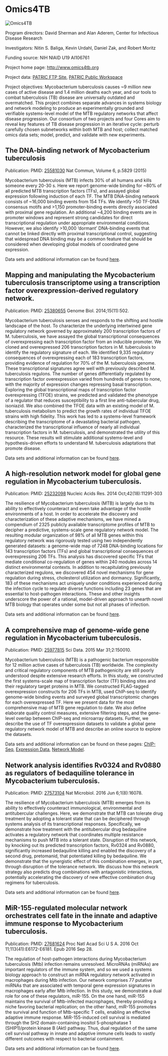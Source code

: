 # Omics4TB

![Omics4TB](https://www.patricbrc.org/public/patric/images/omics4tb.png)

Program directors: David Sherman and Alan Aderem, Center for Infectious Disease Research

Investigators: Nitin S. Baliga, Kevin Urdahl, Daniel Zak, and Robert Moritz

Funding source: NIH NIAID U19 AI106761

 Project home page: http://www.omics4tb.org

Project data: [PATRIC FTP Site](ftp://ftp.patricbrc.org/BRC_Mirrors/Omics4TB/), [PATRIC Public Workspace](https://www.patricbrc.org/workspace/PATRIC@patricbrc.org/home/Special%20Collections/NIAID%20Systems%20Biology%20Centers/Omics4TB)

Project objectives: Mycobacterium tuberculosis causes ~9 million new cases of active disease and 1.4 million deaths each year, and our tools to combat tuberculosis (TB) disease are universally outdated and overmatched. This project combines separate advances in systems biology and network modeling to produce an experimentally grounded and verifiable systems-level model of the MTB regulatory networks that affect disease progression. Our consortium of two projects and four Cores aim to reveal key features of TB disease progression in an iterative cycle: perturb carefully chosen subnetworks within both MTB and host; collect matched omics data sets; model, predict, and validate with new experiments.

## The DNA-binding network of Mycobacterium tuberculosis

Publication: PMID: [25581030](http://www.ncbi.nlm.nih.gov/pubmed/25581030) Nat Commun, Volume 6, p.5829 (2015)

Mycobacterium tuberculosis (MTB) infects 30% of all humans and kills someone every 20-30 s. Here we report genome-wide binding for ~80% of all predicted MTB transcription factors (TFs), and assayed global expression following induction of each TF. The MTB DNA-binding network consists of ~16,000 binding events from 154 TFs. We identify >50 TF-DNA consensus motifs and >1,150 promoter-binding events directly associated with proximal gene regulation. An additional ~4,200 binding events are in promoter windows and represent strong candidates for direct transcriptional regulation under appropriate environmental conditions. However, we also identify >10,000 ‘dormant’ DNA-binding events that cannot be linked directly with proximal transcriptional control, suggesting that widespread DNA binding may be a common feature that should be considered when developing global models of coordinated gene expression.

Data sets and additional information can be found [here](https://www.patricbrc.org/content/omics4tb-chip-seq-experiments).

## Mapping and manipulating the Mycobacterium tuberculosis transcriptome using a transcription factor overexpression-derived regulatory network.

Publication: PMID: [25380655](http://www.ncbi.nlm.nih.gov/pubmed/25380655) Genome Biol. 2014;15(11):502.

Mycobacterium tuberculosis senses and responds to the shifting and hostile landscape of the host. To characterize the underlying intertwined gene regulatory network governed by approximately 200 transcription factors of M. tuberculosis, we have assayed the global transcriptional consequences of overexpressing each transcription factor from an inducible promoter. We cloned and overexpressed 206 transcription factors in M. tuberculosis to identify the regulatory signature of each. We identified 9,335 regulatory consequences of overexpressing each of 183 transcription factors, providing evidence of regulation for 70% of the M. tuberculosis genome. These transcriptional signatures agree well with previously described M. tuberculosis regulons. The number of genes differentially regulated by transcription factor overexpression varied from hundreds of genes to none, with the majority of expression changes repressing basal transcription. Exploring the global transcriptional maps of transcription factor overexpressing (TFOE) strains, we predicted and validated the phenotype of a regulator that reduces susceptibility to a first line anti-tubercular drug, isoniazid. We also combined the TFOE data with an existing model of M. tuberculosis metabolism to predict the growth rates of individual TFOE strains with high fidelity. This work has led to a systems-level framework describing the transcriptome of a devastating bacterial pathogen, characterized the transcriptional influence of nearly all individual transcription factors in M. tuberculosis, and demonstrated the utility of this resource. These results will stimulate additional systems-level and hypothesis-driven efforts to understand M. tuberculosis adaptations that promote disease.

Data sets and additional information can be found [here](https://www.patricbrc.org/content/omics4tb-tfoe-expression-experiments).

## A high-resolution network model for global gene regulation in Mycobacterium tuberculosis.

Publication:   PMID: [25232098](http://www.ncbi.nlm.nih.gov/pubmed/25232098)  Nucleic Acids Res. 2014 Oct;42(18):11291-303

The resilience of Mycobacterium tuberculosis (MTB) is largely due to its ability to effectively counteract and even take advantage of the hostile environments of a host. In order to accelerate the discovery and characterization of these adaptive mechanisms, we have mined a compendium of 2325 publicly available transcriptome profiles of MTB to decipher a predictive, systems-scale gene regulatory network model. The resulting modular organization of 98% of all MTB genes within this regulatory network was rigorously tested using two independently generated datasets: a genome-wide map of 7248 DNA-binding locations for 143 transcription factors (TFs) and global transcriptional consequences of overexpressing 206 TFs. This analysis has discovered specific TFs that mediate conditional co-regulation of genes within 240 modules across 14 distinct environmental contexts. In addition to recapitulating previously characterized regulons, we discovered 454 novel mechanisms for gene regulation during stress, cholesterol utilization and dormancy. Significantly, 183 of these mechanisms act uniquely under conditions experienced during the infection cycle to regulate diverse functions including 23 genes that are essential to host-pathogen interactions. These and other insights underscore the power of a rational, model-driven approach to unearth novel MTB biology that operates under some but not all phases of infection.

Data sets and additional information can be found [here](http://networks.systemsbiology.net/mtb/).

## A comprehensive map of genome-wide gene regulation in Mycobacterium tuberculosis.

Publication: PMID: [25977815](http://www.ncbi.nlm.nih.gov/pubmed/25977815) Sci Data. 2015 Mar 31;2:150010.

Mycobacterium tuberculosis (MTB) is a pathogenic bacterium responsible for 12 million active cases of tuberculosis (TB) worldwide. The complexity and critical regulatory components of MTB pathogenicity are still poorly understood despite extensive research efforts. In this study, we constructed the first systems-scale map of transcription factor (TF) binding sites and their regulatory target proteins in MTB. We constructed FLAG-tagged overexpression constructs for 206 TFs in MTB, used ChIP-seq to identify genome-wide binding events and surveyed global transcriptomic changes for each overexpressed TF. Here we present data for the most comprehensive map of MTB gene regulation to date. We also define elaborate quality control measures, extensive filtering steps, and the gene-level overlap between ChIP-seq and microarray datasets. Further, we describe the use of TF overexpression datasets to validate a global gene regulatory network model of MTB and describe an online source to explore the datasets.

Data sets and additional information can be found on these pages: [ChIP-Seq](https://www.patricbrc.org/content/omics4tb-chip-seq-experiments), [Expression Data](https://www.patricbrc.org/content/omics4tb-tfoe-expression-experiments), [Network Model](http://networks.systemsbiology.net/mtb/).

## Network analysis identifies Rv0324 and Rv0880 as regulators of bedaquiline tolerance in Mycobacterium tuberculosis.

Publication: PMID: [27573104](http://www.ncbi.nlm.nih.gov/pubmed/27573104) Nat Microbiol. 2016 Jun 6;1(8):16078.

The resilience of Mycobacterium tuberculosis (MTB) emerges from its ability to effectively counteract immunological, environmental and antitubercular challenges. Here, we demonstrate that MTB can tolerate drug treatment by adopting a tolerant state that can be deciphered through systems analysis of its transcriptional responses. Specifically, we demonstrate how treatment with the antitubercular drug bedaquiline activates a regulatory network that coordinates multiple resistance mechanisms to push MTB into a tolerant state. Disruption of this network, by knocking out its predicted transcription factors, Rv0324 and Rv0880, significantly increased bedaquiline killing and enabled the discovery of a second drug, pretomanid, that potentiated killing by bedaquiline. We demonstrate that the synergistic effect of this combination emerges, in part, through disruption of the tolerance network. We discuss how this network strategy also predicts drug combinations with antagonistic interactions, potentially accelerating the discovery of new effective combination drug regimens for tuberculosis.

Data sets and additional information can be found [here](https://www.patricbrc.org/content/omics4tb-mtb-bedaquiline-tolerance).

## MiR-155-regulated molecular network orchestrates cell fate in the innate and adaptive immune response to Mycobacterium tuberculosis.

Publication: PMID: [27681624](http://www.ncbi.nlm.nih.gov/pubmed/27681624) Proc Natl Acad Sci U S A. 2016 Oct 11;113(41):E6172-E6181. Epub 2016 Sep 28.

The regulation of host-pathogen interactions during Mycobacterium tuberculosis (Mtb) infection remains unresolved. MicroRNAs (miRNAs) are important regulators of the immune system, and so we used a systems biology approach to construct an miRNA regulatory network activated in macrophages during Mtb infection. Our network comprises 77 putative miRNAs that are associated with temporal gene expression signatures in macrophages early after Mtb infection. In this study, we demonstrate a dual role for one of these regulators, miR-155. On the one hand, miR-155 maintains the survival of Mtb-infected macrophages, thereby providing a niche favoring bacterial replication; on the other hand, miR-155 promotes the survival and function of Mtb-specific T cells, enabling an effective adaptive immune response. MiR-155-induced cell survival is mediated through the SH2 domain-containing inositol 5-phosphatase 1 (SHIP1)/protein kinase B (Akt) pathway. Thus, dual regulation of the same cell survival pathway in innate and adaptive immune cells leads to vastly different outcomes with respect to bacterial containment.

Data sets and additional information can be found [here](https://www.patricbrc.org/content/omics4tb-macrophage-mtb_infection).